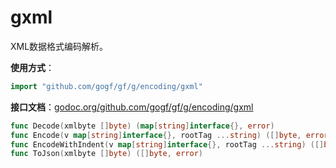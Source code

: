 
# gxml

XML数据格式编码解析。

**使用方式**：
```go
import "github.com/gogf/gf/g/encoding/gxml"
```

**接口文档**：[godoc.org/github.com/gogf/gf/g/encoding/gxml](https://godoc.org/github.com/gogf/gf/g/encoding/gxml)
```go
func Decode(xmlbyte []byte) (map[string]interface{}, error)
func Encode(v map[string]interface{}, rootTag ...string) ([]byte, error)
func EncodeWithIndent(v map[string]interface{}, rootTag ...string) ([]byte, error)
func ToJson(xmlbyte []byte) ([]byte, error)
```